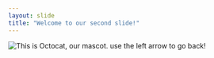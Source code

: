 ```yaml
---
layout: slide
title: "Welcome to our second slide!"
---
```

![This is Octocat, our mascot.](https://myoctocat.com/assets/images/base-octocat.svg)
use the left arrow to go back!
